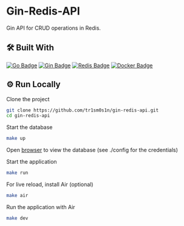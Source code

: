 # Gin-Redis-API

Gin API for CRUD operations in Redis.

## 🛠 Built With

[![Go Badge](https://img.shields.io/badge/Go-00ADD8?logo=go&logoColor=fff&style=for-the-badge)](https://go.dev/)
[![Gin Badge](https://img.shields.io/badge/Gin-008ECF?logo=gin&logoColor=fff&style=for-the-badge)](https://gin-gonic.com/)
[![Redis Badge](https://img.shields.io/badge/Redis-DC382D?logo=redis&logoColor=fff&style=for-the-badge)](https://redis.io/)
[![Docker Badge](https://img.shields.io/badge/Docker-2496ED?logo=docker&logoColor=fff&style=for-the-badge)](https://www.docker.com/)

## ⚙️ Run Locally

Clone the project

```bash
git clone https://github.com/tr1sm0s1n/gin-redis-api.git
cd gin-redis-api
```

Start the database

```bash
make up
```

Open [browser](http://localhost:8001) to view the database (see ./config for the credentials)

Start the application

```bash
make run
```

For live reload, install Air (optional)

```bash
make air
```

Run the application with Air

```bash
make dev
```
